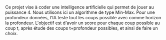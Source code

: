 Ce projet vise à coder une intelligence artificielle qui permet de jouer au puissance 4. Nous utilisons ici un algorithme de type Min-Max. Pour une profondeur données, l'IA teste tout les coups possible avec comme horizon la profondeur. L'objectif est d'avoir un score pour chaque coup possible au coup t, après étude des coups t+profondeur possibles, et ainsi de faire un choix.
